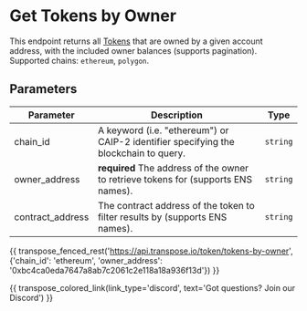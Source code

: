 # Get Tokens by Owner

This endpoint returns all [Tokens](../models/token_model.md) that are owned by a given account address, with the included owner balances (supports pagination). Supported chains: `ethereum`, `polygon`.

## Parameters
| Parameter     | Description                                                                          | Type     | 
|---------------|--------------------------------------------------------------------------------------|----------|
| chain_id      | A keyword (i.e. "ethereum") or CAIP-2 identifier specifying the blockchain to query. | `string` | 
| owner_address | **required** The address of the owner to retrieve tokens for (supports ENS names).   | `string` | 
| contract_address | The contract address of the token to filter results by (supports ENS names).    | `string` | 

{{ transpose_fenced_rest('https://api.transpose.io/token/tokens-by-owner', {'chain_id': 'ethereum', 'owner_address': '0xbc4ca0eda7647a8ab7c2061c2e118a18a936f13d'}) }}

{{ transpose_colored_link(link_type='discord', text='Got questions?  Join our Discord') }}
